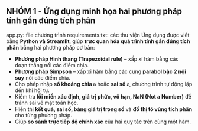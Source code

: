 ## NHÓM 1 - Ứng dụng minh họa hai phương pháp tính gần đúng tích phân
app.py: file chương trình
requirements.txt: các thư viện
Ứng dụng được viết bằng **Python và Streamlit**, giúp **trực quan hóa quá trình tính gần đúng tích phân** bằng hai phương pháp cơ bản:

- **Phương pháp Hình thang (Trapezoidal rule)** – xấp xỉ hàm bằng các đoạn thẳng nối các điểm chia.
- **Phương pháp Simpson** – xấp xỉ hàm bằng các cung **parabol bậc 2 nội suy** nối các điểm chia.
- Cho phép nhập **số khoảng chia `n`** hoặc **sai số `ε`**, chương trình tự động lặp đến khi hội tụ.
- Kiểm tra **lỗi miền xác định, giá trị phức, vô hạn, NaN (Not a Number)** để tránh sai về mặt toán học.
- Hiển thị **kết quả, sai số, bảng giá trị trọng số** và **đồ thị tô vùng tích phân** cho từng phương pháp.
- Giúp **so sánh trực tiếp độ chính xác** của hai quy tắc trên cùng một hàm.
